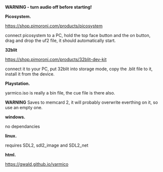 

**WARNING - turn audio off before starting!**



**Picosystem.**

https://shop.pimoroni.com/products/picosystem

connect picosystem to a PC, hold the top face button and the on button, drag and drop the uf2 file, it should automatically start.


**32blit**

https://shop.pimoroni.com/products/32blit-dev-kit

connect it to your PC, put 32blit into storage mode, copy the .blit file to it, install it from the device.


**Playstation.**

yarmico.iso is really a bin file, the cue file is there also.

**WARNING** Saves to memcard 2, it will probably overwrite everthing on it, so use an empty one.

**windows.**

no dependancies


**linux.**

requires SDL2, sdl2_image and SDL2_net

**html.**

https://gwald.github.io/yarmico

